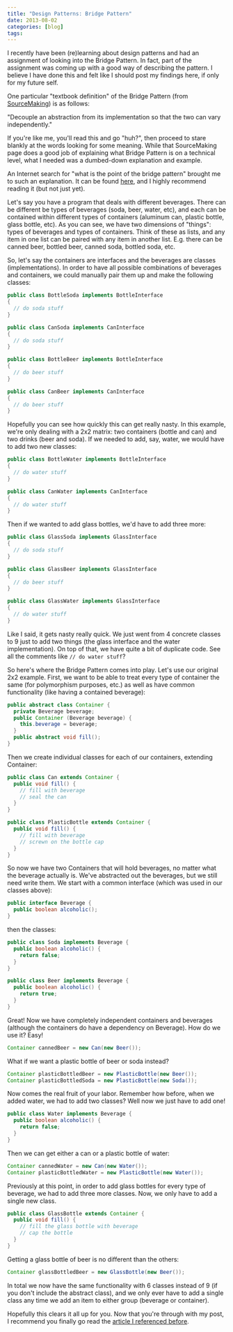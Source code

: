 ```yaml
---
title: "Design Patterns: Bridge Pattern"
date: 2013-08-02
categories: [blog]
tags: 
---
```

I recently have been (re)learning about design patterns and had an assignment of looking into the Bridge Pattern. In fact, part of the assignment was coming up with a good way of describing the pattern. I believe I have done this and felt like I should post my findings here, if only for my future self.
<!--more-->
One particular "textbook definition" of the Bridge Pattern (from [SourceMaking](http://sourcemaking.com/design_patterns/bridge)) is as follows:

"Decouple an abstraction from its implementation so that the two can vary independently."

If you're like me, you'll read this and go "huh?", then proceed to stare blankly at the words looking for some meaning. While that SourceMaking page does a good job of explaining what Bridge Pattern is on a technical level, what I needed was a dumbed-down explanation and example.

An Internet search for "what is the point of the bridge pattern" brought me to such an explanation. It can be found [here](http://softwarejedi.wordpress.com/2013/04/16/design-patterns-and-scala-the-bridge-pattern/), and I highly recommend reading it (but not just yet).


Let's say you have a program that deals with different beverages. There can be different be types of beverages (soda, beer, water, etc), and each can be contained within different types of containers (aluminum can, plastic bottle, glass bottle, etc). As you can see, we have two dimensions of "things": types of beverages and types of containers. Think of these as lists, and any item in one list can be paired with any item in another list. E.g. there can be canned beer, bottled beer, canned soda, bottled soda, etc.

So, let's say the containers are interfaces and the beverages are classes (implementations). In order to have all possible combinations of beverages and containers, we could manually pair them up and make the following classes:

```java
public class BottleSoda implements BottleInterface
{
  // do soda stuff
}

public class CanSoda implements CanInterface
{
  // do soda stuff
}

public class BottleBeer implements BottleInterface
{
  // do beer stuff
}

public class CanBeer implements CanInterface
{
  // do beer stuff
}
```

Hopefully you can see how quickly this can get really nasty. In this example, we're only dealing with a 2x2 matrix: two containers (bottle and can) and two drinks (beer and soda). If we needed to add, say, water, we would have to add two new classes:

```java
public class BottleWater implements BottleInterface
{
  // do water stuff
}

public class CanWater implements CanInterface
{
  // do water stuff
}
```

Then if we wanted to add glass bottles, we'd have to add three more:

```java
public class GlassSoda implements GlassInterface
{
  // do soda stuff
}

public class GlassBeer implements GlassInterface
{
  // do beer stuff
}

public class GlassWater implements GlassInterface
{
  // do water stuff
}
```

Like I said, it gets nasty really quick. We just went from 4 concrete classes to 9 just to add two things (the glass interface and the water implementation). On top of that, we have quite a bit of duplicate code. See all the comments like ```// do water stuff```?

So here's where the Bridge Pattern comes into play. Let's use our original 2x2 example. First, we want to be able to treat every type of container the same (for polymorphism purposes, etc.) as well as have common functionality (like having a contained beverage):

```java
public abstract class Container {
  private Beverage beverage;
  public Container (Beverage beverage) {
    this.beverage = beverage;
  }
  public abstract void fill();
}
```

Then we create individual classes for each of our containers, extending Container:

```java
public class Can extends Container {
  public void fill() {
    // fill with beverage
    // seal the can
  }
}

public class PlasticBottle extends Container {
  public void fill() {
    // fill with beverage
    // screwn on the bottle cap
  }
}
```

So now we have two Containers that will hold beverages, no matter what the beverage actually is. We've abstracted out the beverages, but we still need write them. We start with a common interface (which was used in our classes above):

```java
public interface Beverage {
  public boolean alcoholic();
}
```

then the classes:

```java
public class Soda implements Beverage {
  public boolean alcoholic() {
    return false;
  }
}

public class Beer implements Beverage {
  public boolean alcoholic() {
    return true;
  }
}
```

Great! Now we have completely independent containers and beverages (although the containers do have a dependency on Beverage). How do we use it? Easy!

```java
Container cannedBeer = new Can(new Beer());
```

What if we want a plastic bottle of beer or soda instead?

```java
Container plasticBottledBeer = new PlasticBottle(new Beer());
Container plasticBottledSoda = new PlasticBottle(new Soda());
```

Now comes the real fruit of your labor. Remember how before, when we added water, we had to add two classes? Well now we just have to add one!

```java
public class Water implements Beverage {
  public boolean alcoholic() {
    return false;
  }
}
```

Then we can get either a can or a plastic bottle of water:

```java
Container cannedWater = new Can(new Water());
Container plasticBottledWater = new PlasticBottle(new Water());
```

Previously at this point, in order to add glass bottles for every type of beverage, we had to add three more classes. Now, we only have to add a single new class.

```java
public class GlassBottle extends Container {
  public void fill() {
    // fill the glass bottle with beverage
    // cap the bottle
  }
}
```

Getting a glass bottle of beer is no different than the others:

```java
Container glassBottledBeer = new GlassBottle(new Beer());
```

In total we now have the same functionality with 6 classes instead of 9 (if you don't include the abstract class), and we only ever have to add a single class any time we add an item to either group (beverage or container).

Hopefully this clears it all up for you. Now that you're through with my post, I recommend you finally go read the [article I referenced before](http://softwarejedi.wordpress.com/2013/04/16/design-patterns-and-scala-the-bridge-pattern/).
